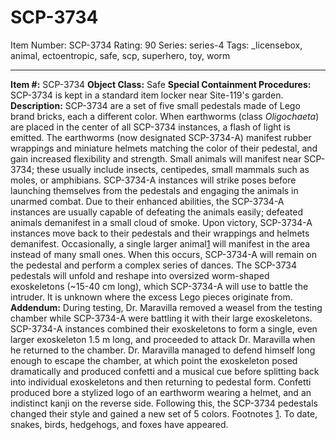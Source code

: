 # SCP-3734
Item Number: SCP-3734
Rating: 90
Series: series-4
Tags: _licensebox, animal, ectoentropic, safe, scp, superhero, toy, worm

---

  
**Item #:** SCP-3734 
**Object Class:** Safe
**Special Containment Procedures:** SCP-3734 is kept in a standard item locker near Site-119's garden.
**Description:** SCP-3734 are a set of five small pedestals made of Lego brand bricks, each a different color.
When earthworms (class _Oligochaeta_) are placed in the center of all SCP-3734 instances, a flash of light is emitted. The earthworms (now designated SCP-3734-A) manifest rubber wrappings and miniature helmets matching the color of their pedestal, and gain increased flexibility and strength.
Small animals will manifest near SCP-3734; these usually include insects, centipedes, small mammals such as moles, or amphibians. SCP-3734-A instances will strike poses before launching themselves from the pedestals and engaging the animals in unarmed combat. Due to their enhanced abilities, the SCP-3734-A instances are usually capable of defeating the animals easily; defeated animals demanifest in a small cloud of smoke. Upon victory, SCP-3734-A instances move back to their pedestals and their wrappings and helmets demanifest.
Occasionally, a single larger animal[1](javascript:;) will manifest in the area instead of many small ones. When this occurs, SCP-3734-A will remain on the pedestal and perform a complex series of dances. The SCP-3734 pedestals will unfold and reshape into oversized worm-shaped exoskeletons (~15-40 cm long), which SCP-3734-A will use to battle the intruder. It is unknown where the excess Lego pieces originate from.
**Addendum:** During testing, Dr. Maravilla removed a weasel from the testing chamber while SCP-3734-A were battling it with their large exoskeletons. SCP-3734-A instances combined their exoskeletons to form a single, even larger exoskeleton 1.5 m long, and proceeded to attack Dr. Maravilla when he returned to the chamber. Dr. Maravilla managed to defend himself long enough to escape the chamber, at which point the exoskeleton posed dramatically and produced confetti and a musical cue before splitting back into individual exoskeletons and then returning to pedestal form.
Confetti produced bore a stylized logo of an earthworm wearing a helmet, and an indistinct kanji on the reverse side. Following this, the SCP-3734 pedestals changed their style and gained a new set of 5 colors.
Footnotes
[1](javascript:;). To date, snakes, birds, hedgehogs, and foxes have appeared.